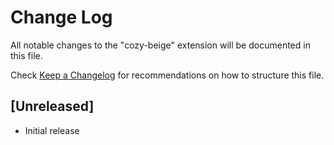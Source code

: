 # Change Log

All notable changes to the "cozy-beige" extension will be documented in this file.

Check [Keep a Changelog](http://keepachangelog.com/) for recommendations on how to structure this file.

## [Unreleased]

- Initial release
